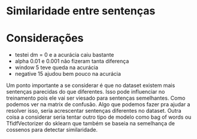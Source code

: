 # Similaridade entre sentenças 

# Considerações

* testei dm = 0 e a acurácia caiu bastante 
* alpha 0.01 e 0.001 não fizeram tanta diferença 
* window 5 teve queda na acurácia 
* negative 15 ajudou bem pouco na acurácia

Um ponto importante a se considerar é que no dataset existem mais sentenças parecidas do que diferentes. Isso pode influenciar no treinamento pois ele vai ser viesado para sentenças semelhantes. Como podemos ver na matrix de confusão. Algo que podemos fazer pra ajudar a resolver isso, seria acrescentar sentenças diferentes no dataset. Outra coisa a considerar seria tentar outro tipo de modelo como bag of words ou TfidfVectorizer do sklearn que também se baseia na semelhança de cossenos para detectar similaridade.